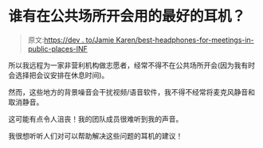 # 谁有在公共场所开会用的最好的耳机？

> 原文:[https://dev . to/Jamie Karen/best-headphones-for-meetings-in-public-places-INF](https://dev.to/jamiekaren/best-headphones-for-meetings-in-public-places-inf)

所以我远程为一家非营利机构做志愿者，经常不得不在公共场所开会(因为我有时会选择把会议安排在休息时间)。

然而，这些地方的背景噪音会干扰视频/语音软件，我不得不经常将麦克风静音和取消静音。

这可能有点令人沮丧！我的团队成员很难听到我的声音。

我很想听听人们对可以帮助解决这些问题的耳机的建议！